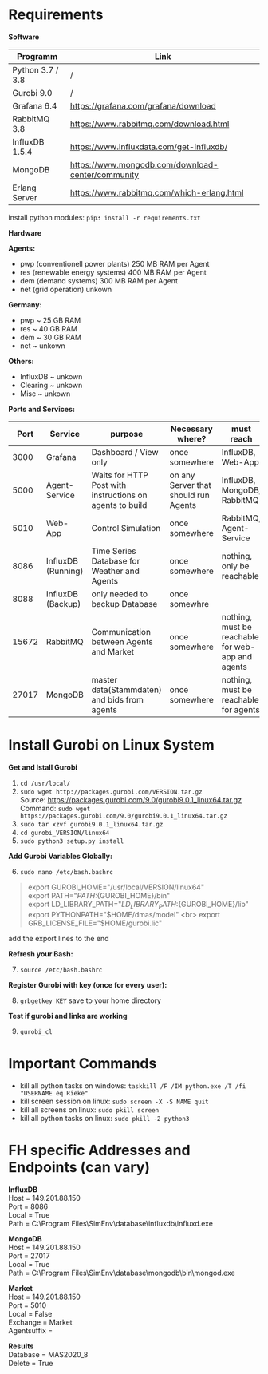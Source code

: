 # Requirements

**Software**

| Programm | Link |
| ------ | ------ |
| Python 3.7 / 3.8           | / |
| Gurobi 9.0                | / |
| Grafana 6.4               | https://grafana.com/grafana/download |
| RabbitMQ 3.8              | https://www.rabbitmq.com/download.html |
| InfluxDB 1.5.4            | https://www.influxdata.com/get-influxdb/ |
| MongoDB                   | https://www.mongodb.com/download-center/community |
| Erlang Server             | https://www.rabbitmq.com/which-erlang.html |

install python modules: `pip3 install -r requirements.txt`


**Hardware**

**Agents:**
- pwp (conventionell power plants) 250 MB RAM per Agent
- res (renewable energy systems) 400 MB RAM per Agent
- dem (demand systems) 300 MB RAM per Agent
- net (grid operation) unkown

**Germany:**
- pwp ~ 25 GB RAM 
- res ~ 40 GB RAM 
- dem ~ 30 GB RAM 
- net ~ unkown

**Others:**
- InfluxDB ~ unkown
- Clearing ~ unkown
- Misc ~ unkown


**Ports and Services:**

| Port | Service | purpose | Necessary where? | must reach |
| ------ | ------ | ------ | ------ | ------ |
| 3000 | Grafana | Dashboard / View only | once somewhere | InfluxDB, Web-App|
| 5000 | Agent-Service | Waits for HTTP Post with instructions on agents to build | on any Server that should run Agents | InfluxDB, MongoDB, RabbitMQ |
| 5010 | Web-App | Control Simulation | once somewhere | RabbitMQ, Agent-Service |
| 8086 | InfluxDB (Running)| Time Series Database for Weather and Agents | once somewhere | nothing, only be reachable |
| 8088 | InfluxDB (Backup) | only needed to backup Database | once somewhre | 
| 15672 | RabbitMQ | Communication between Agents and Market | once somewhere | nothing, must be reachable for web-app and agents |
| 27017 | MongoDB | master data(Stammdaten) and bids from agents | once somewhere | nothing, must be reachable for agents |


# Install Gurobi on Linux System

**Get and Istall Gurobi** <br>
1. `cd /usr/local/` <br>
2. `sudo wget http://packages.gurobi.com/VERSION.tar.gz` <br>
    Source: https://packages.gurobi.com/9.0/gurobi9.0.1_linux64.tar.gz <br>
    Command:  `sudo wget https://packages.gurobi.com/9.0/gurobi9.0.1_linux64.tar.gz`
3. `sudo tar xzvf gurobi9.0.1_linux64.tar.gz` <br>
4. `cd gurobi_VERSION/linux64` <br>
5. `sudo python3 setup.py install` <br>


**Add Gurobi Variables Globally:**<br>

6. `sudo nano /etc/bash.bashrc` <br>

> export GUROBI_HOME="/usr/local/VERSION/linux64" <br>
> export PATH="${PATH}:${GUROBI_HOME}/bin" <br>
> export LD_LIBRARY_PATH="${LD_LIBRARY_PATH}:${GUROBI_HOME}/lib" <br>
> export PYTHONPATH="$HOME/dmas/model" <br>
> export GRB_LICENSE_FILE="$HOME/gurobi.lic" <br>

add the export lines to the end

**Refresh your Bash:**<br>

7. `source /etc/bash.bashrc` <br>

**Register Gurobi with key (once for every user):**<br>

8. `grbgetkey KEY` save to your home directory <br>

**Test if gurobi and links are working**

9. `gurobi_cl`

# Important Commands
- kill all python tasks on windows:  `taskkill /F /IM python.exe /T /fi "USERNAME eq Rieke"` <br>
- kill screen session on linux: `sudo screen -X -S NAME quit`<br>
- kill all screens on linux:   `sudo pkill screen`<br>
- kill all python tasks on linux: `sudo pkill -2 python3`<br>



# FH specific Addresses and Endpoints (can vary)

**InfluxDB**<br>
Host = 149.201.88.150<br>
Port = 8086<br>
Local = True<br>
Path = C:\Program Files\SimEnv\database\influxdb\influxd.exe<br>

**MongoDB**<br>
Host = 149.201.88.150<br>
Port = 27017<br>
Local = True<br>
Path = C:\Program Files\SimEnv\database\mongodb\bin\mongod.exe<br>

**Market**<br>
Host = 149.201.88.150<br>
Port = 5010<br>
Local = False<br>
Exchange = Market<br>
Agentsuffix =<br>

**Results**<br>
Database = MAS2020_8<br>
Delete = True<br>




